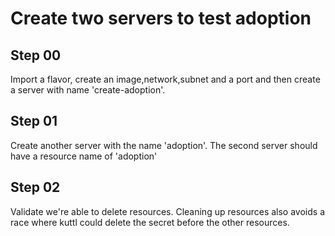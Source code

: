 # Create two servers to test adoption

## Step 00

Import a flavor, create an image,network,subnet and a port and then create a server with name 'create-adoption'.

## Step 01
Create another server with the name 'adoption'. The second server should have a resource name of 'adoption'

## Step 02

Validate we're able to delete resources.
Cleaning up resources also avoids a race where kuttl could delete the secret before the other resources.
